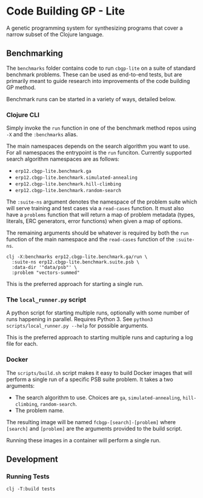 # Code Building GP - Lite

A genetic programming system for synthesizing programs that cover a narrow subset of the Clojure language.

## Benchmarking

The `benchmarks` folder contains code to run `cbgp-lite` on a suite of standard benchmark problems. These can be 
used as end-to-end tests, but are primarily meant to guide research into improvements of the code building GP method.

Benchmark runs can be started in a variety of ways, detailed below.

### Clojure CLI

Simply invoke the `run` function in one of the benchmark method repos using `-X` and the `:benchmarks` alias.

The main namespaces depends on the search algorithm you want to use. For all namespaces the entrypoint is the `run`
funciton. Currently supported search algorithm namespaces are as follows:

- `erp12.cbgp-lite.benchmark.ga`
- `erp12.cbgp-lite.benchmark.simulated-annealing`
- `erp12.cbgp-lite.benchmark.hill-climbing`
- `erp12.cbgp-lite.benchmark.random-search`

The `:suite-ns` argument denotes the namespace of the problem suite which will serve training and test cases via
a `read-cases` function. It must also have a `problems` function that will return a map of problem metadata 
(types, literals, ERC generators, error functions) when given a map of options.

The remaining arguments should be whatever is required by both the `run` function of the main namespace 
and the `read-cases` function of the `:suite-ns`. 

```
clj -X:benchmarks erp12.cbgp-lite.benchmark.ga/run \
  :suite-ns erp12.cbgp-lite.benchmark.suite.psb \
  :data-dir '"data/psb"' \
  :problem "vectors-summed"
```

This is the preferred approach for starting a single run.

### The `local_runner.py` script

A python script for starting multiple runs, optionally with some number of runs happening in parallel. 
Requires Python 3. See `python3 scripts/local_runner.py --help` for possible arguments.

This is the preferred approach to starting multiple runs and capturing a log file for each. 

### Docker

The `scripts/build.sh` script makes it easy to build Docker images that will perform a single run of
a specific PSB suite problem. It takes a two arguments:

- The search algorithm to use. Choices are `ga`, `simulated-annealing`, `hill-climbing`, `random-search`.
- The problem name.

The resulting image will be named `fcbgp-[search]-[problem]` where `[search]` and `[problem]` are the arguments
provided to the build script.

Running these images in a container will perform a single run.

## Development

### Running Tests

```text
clj -T:build tests
```
